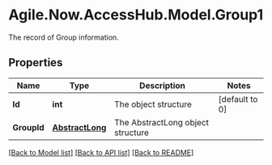 # Agile.Now.AccessHub.Model.Group1
The record of Group information.

## Properties

Name | Type | Description | Notes
------------ | ------------- | ------------- | -------------
**Id** | **int** | The  object structure | [default to 0]
**GroupId** | [**AbstractLong**](AbstractLong.md) | The AbstractLong object structure | 

[[Back to Model list]](../../README.md#documentation-for-models) [[Back to API list]](../../README.md#documentation-for-api-endpoints) [[Back to README]](../../README.md)

